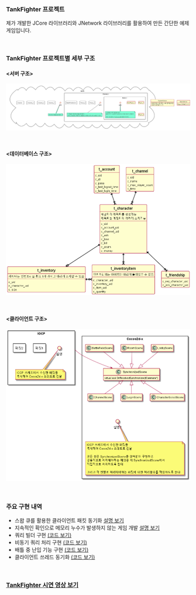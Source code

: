 ### TankFighter 프로젝트
제가 개발한 JCore 라이브러리와 JNetwork 라이브러리를 활용하여
만든 간단한 예제 게임입니다.

<br>

### TankFighter 프로젝트별 세부 구조

#### <서버 구조>
![서버 구조](Images/TankFighter/ServerStructure.png)

<br>

#### <데이터베이스 구조>
![데이터베이스 구조](Images/TankFighter/DatabaseStructure.png)

<br>

#### <클라이언트 구조>
![클라이언트 구조](Images/TankFighter/ClientStructure.png)

<br>

### 주요 구현 내역
 - 스왑 큐를 활용한 클라이언트 패킷 동기화 [설명 보기](./project_tankfighter-explain-swap-queue.md)
 - 지속적인 확인으로 메모리 누수가 발생하지 않는 게임 개발 [설명 보기]()
 - 쿼리 빌더 구현 [(코드 보기)](../Projects/TankFighter-Server/Sources/TF/Database/MysqlStatementBuilder.h)
 - 비동기 쿼리 처리 구현 [(코드 보기)](../Projects/TankFighter-Server/Sources/TF/Database/MysqlQueryFuture.h)
 - 배틀 중 난입 기능 구현 [(코드 보기)](../Projects/TankFighter-Server/Sources/TF/Worker/BattleFieldWorker.cpp)  
 - 클라이언트 쓰레드 동기화 [(코드 보기)](../Projects/TankFighter-Client/Classes/TF/Network/GameClientEventListener.cpp)

<br>

### [TankFighter 시연 영상 보기](https://youtu.be/2aqGhMcjXNk)
